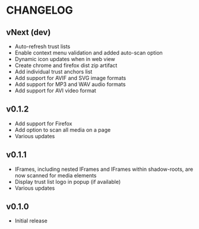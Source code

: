 # CHANGELOG

## vNext (dev)

- Auto-refresh trust lists
- Enable context menu validation and added auto-scan option
- Dynamic icon updates when in web view
- Create chrome and firefox dist zip artifact
- Add individual trust anchors list
- Add support for AVIF and SVG image formats
- Add support for MP3 and WAV audio formats
- Add support for AVI video format

## v0.1.2

- Add support for Firefox
- Add option to scan all media on a page
- Various updates

## v0.1.1

- IFrames, including nested IFrames and IFrames within shadow-roots, are now scanned for media elements
- Display trust list logo in popup (if available)
- Various updates

## v0.1.0

- Initial release
